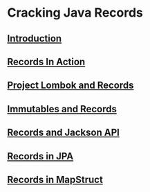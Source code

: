 # Cracking Java Records

## [Introduction](./00-introduction/README.md)
## [Records In Action](./01-records-in-action/README.md)
## [Project Lombok and Records](./02-lombok-records/README.md)
## [Immutables and Records](./03-immutables-records/README.md)
## [Records and Jackson API](./04-jackson-records/README.md)
## [Records in JPA](./05-jakarta-ee-records/README.md)
## [Records in MapStruct](./06-map-struct-records/README.md)

